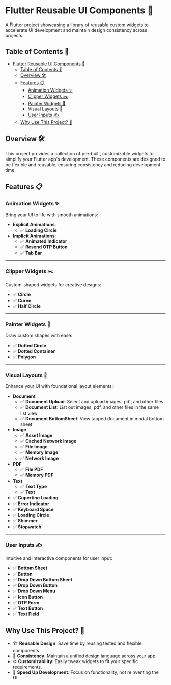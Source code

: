 # Flutter Reusable UI Components 🎨

A Flutter project showcasing a library of reusable custom widgets to accelerate UI development and maintain design consistency across projects.

## Table of Contents 📌

- [Flutter Reusable UI Components 🎨](#flutter-reusable-ui-components-)
  - [Table of Contents 📌](#table-of-contents-)
  - [Overview 🛠️](#overview-️)
  - [Features 📋](#features-)
    - [Animation Widgets ✨](#animation-widgets-)
    - [Clipper Widgets ✂️](#clipper-widgets-️)
    - [Painter Widgets 🎨](#painter-widgets-)
    - [Visual Layouts 🧱](#visual-layouts-)
    - [User Inputs ✍️](#user-inputs-️)
  - [Why Use This Project? 🤔](#why-use-this-project-)

## Overview 🛠️

This project provides a collection of pre-built, customizable widgets to simplify your Flutter app's development. These components are designed to be flexible and reusable, ensuring consistency and reducing development time.

## Features 📋

### Animation Widgets ✨

Bring your UI to life with smooth animations:

- **Explicit Animations**:
  - ✅ **Loading Circle**
- **Implicit Animations**:
  - ✅ **Animated Indicator**
  - ✅ **Resend OTP Button**
  - ✅ **Tab Bar**

---

### Clipper Widgets ✂️

Custom-shaped widgets for creative designs:

- ✅ **Circle**
- ✅ **Curve**
- ✅ **Half Circle**

---

### Painter Widgets 🎨

Draw custom shapes with ease:

- ✅ **Dotted Circle**
- ✅ **Dotted Container**
- ✅ **Polygon**

---

### Visual Layouts 🧱

Enhance your UI with foundational layout elements:

- **Document**
  - ✅ **Document Upload**: Select and upload images, pdf, and other files
  - ✅ **Document List**: List out images, pdf, and other files in the same list view
  - ✅ **Document BottomSheet**: View tapped document in modal bottom sheet
- **Image**
  - ✅ **Asset Image**
  - ✅ **Cached Network Image**
  - ✅ **File Image**
  - ✅ **Memory Image**
  - ✅ **Network Image**
- **PDF**
  - ✅ **File PDF**
  - ✅ **Memory PDF**
- **Text**
  - ✅ **Text Type**
  - ✅ **Text**
- ✅ **Cupertino Loading**
- ✅ **Error Indicator**
- ✅ **Keyboard Space**
- ✅ **Loading Circle**
- ✅ **Shimmer**
- ✅ **Stopwatch**

---

### User Inputs ✍️

Intuitive and interactive components for user input:

- ✅ **Bottom Sheet**
- ✅ **Button**
- ✅ **Drop Down Bottom Sheet**
- ✅ **Drop Down Button**
- ✅ **Drop Down Menu**
- ✅ **Icon Button**
- ✅ **OTP Form**
- ✅ **Text Button**
- ✅ **Text Field**

## Why Use This Project? 🤔

- 🏗️ **Reusable Design**: Save time by reusing tested and flexible components.
- 🎨 **Consistency**: Maintain a unified design language across your app.
- ⚙️ **Customizability**: Easily tweak widgets to fit your specific requirements.
- 🚀 **Speed Up Development**: Focus on functionality, not reinventing the UI.

